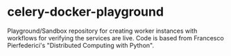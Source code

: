 # celery-docker-playground
Playground/Sandbox repository for creating worker instances with workflows for verifying the services are live.
Code is based from Francesco Pierfederici's "Distributed Computing with Python".
